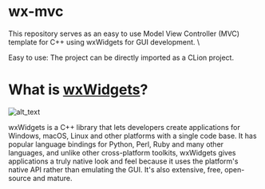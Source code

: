 # wx-mvc

This repository serves as an easy to use Model View Controller (MVC) template for C++ using wxWidgets for GUI development. \\

Easy to use: The project can be directly imported as a CLion project.

# What is [wxWidgets](https://www.wxwidgets.org)?

![alt_text](https://www.wxwidgets.org/assets/img/header-logo.png)

wxWidgets is a C++ library that lets developers create applications for Windows, macOS, Linux and other platforms with a single code base. It has popular language bindings for Python, Perl, Ruby and many other languages, and unlike other cross-platform toolkits, wxWidgets gives applications a truly native look and feel because it uses the platform's native API rather than emulating the GUI. It's also extensive, free, open-source and mature.

